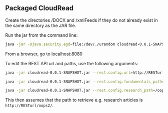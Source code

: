 ## Packaged CloudRead

Create the directories /DOCX and /xmlFeeds if they do not already exist in the same directory as the JAR file.

Run the jar from the command line:

```bash
java -jar -Djava.security.egd=file:/dev/./urandom cloudread-0.0.1-SNAPSHOT.jar
```

From a browser, go to [localhost:8080](http://localhost:8080)

To edit the REST API url and paths, use the following arguments:

```bash
java -jar cloudread-0.0.1-SNAPSHOT.jar --rest.config.url=http://RESTurl
```

```bash
java -jar cloudread-0.0.1-SNAPSHOT.jar --rest.config.fundamentals_path=/oops1/
```

```bash
java -jar cloudread-0.0.1-SNAPSHOT.jar --rest.config.research_path=/oops2/
```

This then assumes that the path to retrieve e.g. research articles is `http://RESTurl/oops2/`.
